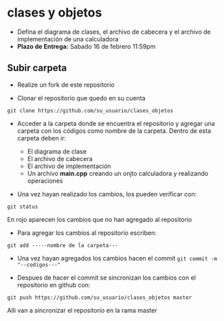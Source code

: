 # clases y objetos

* Defina el diagrama de clases, el archivo de cabecera y el archivo de implementación de una calculadora
* __Plazo de Entrega:__ Sabado 16 de febrero 11:59pm

## Subir carpeta

* Realize un fork de este repositorio

* Clonar el repositorio que quedo en su cuenta

`git clone https://github.com/su_usuario/clases_objetos`

* Acceder a la carpeta donde se encuentra el repositorio y agregar una carpeta con los códigos como nombre de la carpeta. Dentro de esta carpeta deben ir: 
  * El diagrama de clase
  * El archivo de cabecera
  * El archivo de implementación
  * Un archivo __main.cpp__ creando un onjto calculadora y realizando operaciones
 
* Una vez hayan realizado los cambios, los pueden verificar con:

 `git status` 
 
 En rojo aparecen los cambios que no han agregado al repositorio
 
* Para agregar los cambios al repositorio escriben:

`git add -----nombre de la carpeta---`

* Una vez hayan agregados los cambios hacen el commit
`git commit -m "--codigos---"`

* Despues de hacer el commit se sincronizan los cambios con el repositorio en github con:

`git push https://github.com/su_usuario/clases_objetos master`

Alli van a sincronizar el repositorio en la rama master
